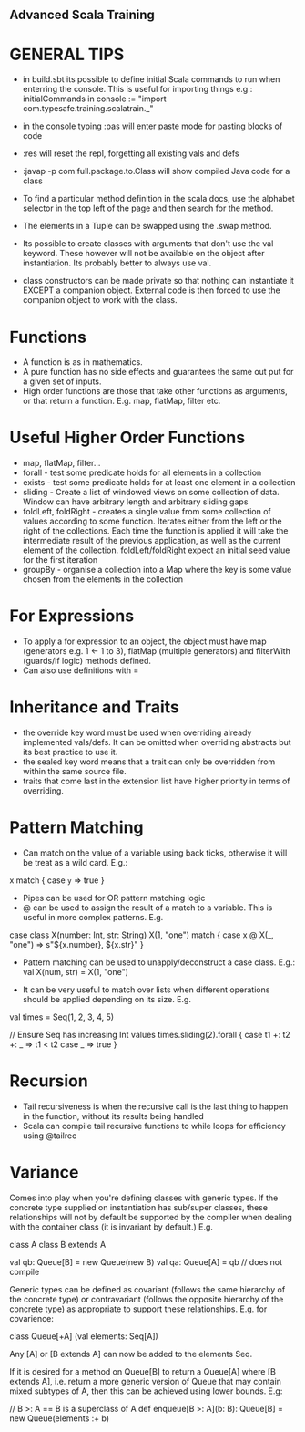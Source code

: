 Advanced Scala Training
---------------------

GENERAL TIPS
============

- in build.sbt its possible to define initial Scala commands to run when enterring the console. This is useful for importing things e.g.: initialCommands in console := "import com.typesafe.training.scalatrain._"

- in the console typing :pas will enter paste mode for pasting blocks of code
- :res will reset the repl, forgetting all existing vals and defs
- :javap -p com.full.package.to.Class will show compiled Java code for a class

- To find a particular method definition in the scala docs, use the alphabet selector in the top left of the page and then search for the method.

- The elements in a Tuple can be swapped using the .swap method.

- Its possible to create classes with arguments that don't use the val keyword. These however will not be available on the object after instantiation. Its probably better to always use val.

- class constructors can be made private so that nothing can instantiate it EXCEPT a companion object. External code is then forced to use the companion object to work with the class.

Functions
=========

- A function is as in mathematics.
- A pure function has no side effects and guarantees the same out put for a given set of inputs.
- High order functions are those that take other functions as arguments, or that return a function. E.g. map, flatMap, filter etc.

Useful Higher Order Functions
===========================

- map, flatMap, filter...
- forall - test some predicate holds for all elements in a collection
- exists - test some predicate holds for at least one element in a collection
- sliding - Create a list of windowed views on some collection of data. Window can have arbitrary length and arbitrary sliding gaps
- foldLeft, foldRight - creates a single value from some collection of values according to some function. Iterates either from the left or the right of the collections. Each time the function is applied it will take the intermediate result of the previous application, as well as the current element of the collection. foldLeft/foldRight expect an initial seed value for the first iteration
- groupBy - organise a collection into a Map where the key is some value chosen from the elements in the collection

For Expressions
===============

- To apply a for expression to an object, the object must have map (generators e.g. 1 <- 1 to 3), flatMap (multiple generators) and filterWith (guards/if logic) methods defined.
- Can also use definitions with =

Inheritance and Traits
======================

- the override key word must be used when overriding already implemented vals/defs. It can be omitted when overriding abstracts but its best practice to use it.
- the sealed key word means that a trait can only be overridden from within the same source file.
- traits that come last in the extension list have higher priority in terms of overriding.

Pattern Matching
================

- Can match on the value of a variable using back ticks, otherwise it will be treat as a wild card. E.g.:

x match {
  case `y` => true
}

- Pipes can be used for OR pattern matching logic
- @ can be used to assign the result of a match to a variable. This is useful in more complex patterns. E.g.

case class X(number: Int, str: String)
X(1, "one") match {
  case x @ X(_, "one") => s"${x.number}, ${x.str}"
}

- Pattern matching can be used to unapply/deconstruct a case class. E.g.:
val X(num, str) = X(1, "one")

- It can be very useful to match over lists when different operations should be applied depending on its size. E.g.

val times = Seq(1, 2, 3, 4, 5)

// Ensure Seq has increasing Int values
times.sliding(2).forall {
  case t1 +: t2 +: _ => t1 < t2
  case _ => true
}

Recursion
=========

- Tail recursiveness is when the recursive call is the last thing to happen in the function, without its results being handled
- Scala can compile tail recursive functions to while loops for efficiency using @tailrec

Variance
========

Comes into play when you're defining classes with generic types. If the concrete type supplied on instantiation has sub/super classes, these relationships will not by default be supported by the compiler when dealing with the container class (it is invariant by default.) E.g.

class A
class B extends A

val qb: Queue[B] = new Queue(new B)
val qa: Queue[A] = qb // does not compile

Generic types can be defined as covariant (follows the same hierarchy of the concrete type) or contravariant (follows the opposite hierarchy of the concrete type) as appropriate to support these relationships. E.g. for covarience:

class Queue[+A] (val elements: Seq[A])

Any [A] or [B extends A] can now be added to the elements Seq.

If it is desired for a method on Queue[B] to return a Queue[A] where [B extends A], i.e. return a more generic version of Queue that may contain mixed subtypes of A, then this can be achieved using lower bounds. E.g:

// B >: A == B is a superclass of A
def enqueue[B >: A](b: B): Queue[B] = new Queue(elements :+ b)
